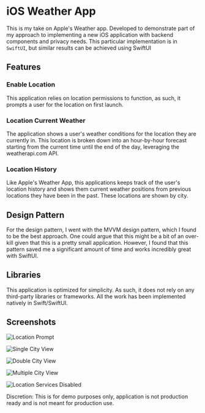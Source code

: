 # iOS Weather App

This is my take on Apple's Weather app. Developed to demonstrate part of my approach to implementing a new iOS application with backend components and privacy needs. This particular implementation is in `SwiftUI`, but similar results can be achieved using SwiftUI

## Features
### Enable Location
This application relies on location permissions to function, as such, it prompts a user for the location on first launch.

### Location Current Weather
The application shows a user's weather conditions for the location they are currently in. This location is broken down into an hour-by-hour forecast starting from the current time until the end of the day, leveraging the weatherapi.com API.

### Location History
Like Apple's Weather App, this applications keeps track of the user's location history and shows them current weather positions from previous locations they have been in the past. These locations are shown by city.

## Design Pattern
For the design pattern, I went with the MVVM design pattern, which I found to be the best approach. One could argue that this might be a bit of an over-kill given that this is a pretty small application. However, I found that this pattern saved me a significant amount of time and works incredibly great with SwiftUI.

## Libraries
This application is optimized for simplicity. As such, it does not rely on any third-party libraries or frameworks. All the work has been implemented natively in Swift/SwiftUI.

## Screenshots

![Location Prompt](Assets/screenshot-1.png)

![Single City View](Assets/screenshot-2.png)

![Double City View](Assets/screenshot-3.png)

![Multiple City View](Assets/screenshot-4.png)

![Location Services Disabled](Assets/screenshot-5.png)

Discretion: This is for demo purposes only, application is not production ready and is not meant for production use.


